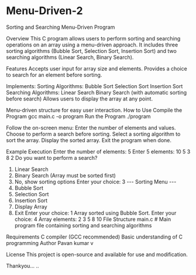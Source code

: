 # Menu-Driven-2

Sorting and Searching Menu-Driven Program

Overview
This C program allows users to perform sorting and searching operations on an array using a menu-driven approach. It includes three sorting algorithms (Bubble Sort, Selection Sort, Insertion Sort) and two searching algorithms (Linear Search, Binary Search).

Features
Accepts user input for array size and elements.
Provides a choice to search for an element before sorting.

Implements:
Sorting Algorithms:
Bubble Sort
Selection Sort
Insertion Sort
Searching Algorithms:
Linear Search
Binary Search (with automatic sorting before search)
Allows users to display the array at any point.

Menu-driven structure for easy user interaction.
How to Use
Compile the Program
gcc main.c -o program
Run the Program
./program

Follow the on-screen menu:
Enter the number of elements and values.
Choose to perform a search before sorting.
Select a sorting algorithm to sort the array.
Display the sorted array.
Exit the program when done.

Example Execution
Enter the number of elements: 5
Enter 5 elements:
10 5 3 8 2
Do you want to perform a search?
1. Linear Search
2. Binary Search (Array must be sorted first)
3. No, show sorting options
Enter your choice: 3
--- Sorting Menu ---
1. Bubble Sort
2. Selection Sort
3. Insertion Sort
4. Display Array
5. Exit
Enter your choice: 1
Array sorted using Bubble Sort.
Enter your choice: 4
Array elements: 2 3 5 8 10
File Structure
main.c  # Main program file containing sorting and searching algorithms

Requirements
C compiler (GCC recommended)
Basic understanding of C programming
Author
Pavan kumar v

License
This project is open-source and available for use and modification.

Thankyou...
..
